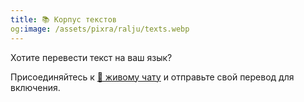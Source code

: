 ```yaml
---
title: 📚 Корпус текстов
og:image: /assets/pixra/ralju/texts.webp
---
```


Хотите перевести текст на ваш язык?

Присоединяйтесь к <a href="/ru/articles/live_chat">💬 живому чату</a> и отправьте свой перевод для включения.

<!-- Export const TEXT_preface = `Нажмите кнопки, чтобы скрыть столбец на выбранном языке.<br />Хотите перевести текст на свой язык?<br/>Присоединяйтесь к <a href="${discordChatUrl}"> 💬 в чате</a> и отправьте свой перевод для включения.<br/><a href="/texts/"><button class="rounded drop-shadow bg-deep-orange-300 hover:bg-deep -orange-400 focus:bg-deep-orange-400 text-white Leading-normal select-none py-2 px-4">🔙 Все тексты</button></a>`; -->